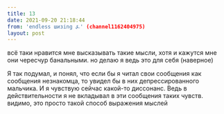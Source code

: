 ```yaml
---
title: 13
date: 2021-09-20 21:18:44
from: 'endless шизing ⍼' (channel1162404975)
layout: post
---
```


всё таки нравится мне высказывать такие мысли, хотя и кажутся мне они чересчур банальными. но делаю я ведь это для себя (наверное)

Я так подумал, и понял, что если бы я читал свои сообщения как сообщения незнакомца, то увидел бы в них депрессированного мальчика.
И я чувствую сейчас какой-то диссонанс. Ведь в действительности я не вкладывал в эти сообщения таких чувств. видимо, это просто такой способ выражения мыслей
